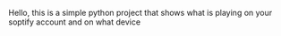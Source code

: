 Hello, this is a simple python project that shows what is playing on your soptify account and on what device
